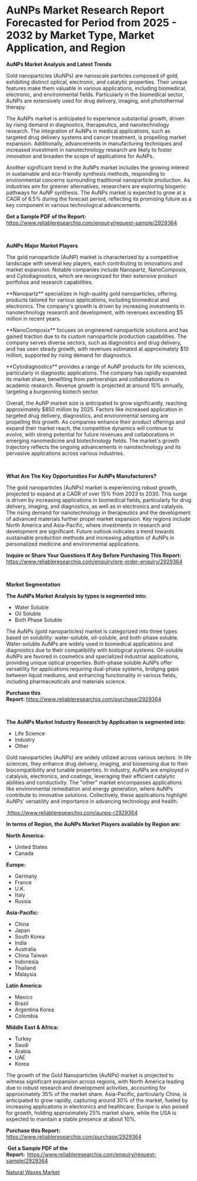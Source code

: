 <p><h1>AuNPs Market Research Report Forecasted for Period from 2025 -  2032 by Market Type, Market Application, and Region</h1></p><p><strong>AuNPs Market Analysis and Latest Trends</strong></p>
<p><p>Gold nanoparticles (AuNPs) are nanoscale particles composed of gold, exhibiting distinct optical, electronic, and catalytic properties. Their unique features make them valuable in various applications, including biomedical, electronic, and environmental fields. Particularly in the biomedical sector, AuNPs are extensively used for drug delivery, imaging, and photothermal therapy.</p><p>The AuNPs market is anticipated to experience substantial growth, driven by rising demand in diagnostics, therapeutics, and nanotechnology research. The integration of AuNPs in medical applications, such as targeted drug delivery systems and cancer treatment, is propelling market expansion. Additionally, advancements in manufacturing techniques and increased investment in nanotechnology research are likely to foster innovation and broaden the scope of applications for AuNPs.</p><p>Another significant trend in the AuNPs market includes the growing interest in sustainable and eco-friendly synthesis methods, responding to environmental concerns surrounding traditional nanoparticle production. As industries aim for greener alternatives, researchers are exploring biogenic pathways for AuNP synthesis. The AuNPs market is expected to grow at a CAGR of 6.5% during the forecast period, reflecting its promising future as a key component in various technological advancements.</p></p>
<p><strong>Get a Sample PDF of the Report:&nbsp;</strong> <a href="https://www.reliableresearchiq.com/enquiry/request-sample/2929364?utm_campaign=2268&utm_medium=2&utm_source=Github&utm_content=ia&utm_term=12032025&utm_id=aunps">https://www.reliableresearchiq.com/enquiry/request-sample/2929364</a></p>
<p>&nbsp;</p>
<p><strong>AuNPs Major Market Players</strong></p>
<p><p>The gold nanoparticle (AuNP) market is characterized by a competitive landscape with several key players, each contributing to innovations and market expansion. Notable companies include Nanopartz, NanoComposix, and Cytodiagnostics, which are recognized for their extensive product portfolios and research capabilities.</p><p>**Nanopartz** specializes in high-quality gold nanoparticles, offering products tailored for various applications, including biomedical and electronics. The company's growth is driven by increasing investments in nanotechnology research and development, with revenues exceeding $5 million in recent years.</p><p>**NanoComposix** focuses on engineered nanoparticle solutions and has gained traction due to its custom nanoparticle production capabilities. The company serves diverse sectors, such as diagnostics and drug delivery, and has seen steady growth, with revenues estimated at approximately $10 million, supported by rising demand for diagnostics.</p><p>**Cytodiagnostics** provides a range of AuNP products for life sciences, particularly in diagnostic applications. The company has rapidly expanded its market share, benefiting from partnerships and collaborations in academic research. Revenue growth is projected at around 15% annually, targeting a burgeoning biotech sector.</p><p>Overall, the AuNP market size is anticipated to grow significantly, reaching approximately $850 million by 2025. Factors like increased application in targeted drug delivery, diagnostics, and environmental sensing are propelling this growth. As companies enhance their product offerings and expand their market reach, the competitive dynamics will continue to evolve, with strong potential for future revenues and collaborations in emerging nanomedicine and biotechnology fields. The market's growth trajectory reflects the ongoing advancements in nanotechnology and its pervasive applications across various industries.</p></p>
<p>&nbsp;</p>
<p><strong>What Are The Key Opportunities For AuNPs Manufacturers?</strong></p>
<p><p>The gold nanoparticles (AuNPs) market is experiencing robust growth, projected to expand at a CAGR of over 15% from 2023 to 2030. This surge is driven by increasing applications in biomedical fields, particularly for drug delivery, imaging, and diagnostics, as well as in electronics and catalysis. The rising demand for nanotechnology in therapeutics and the development of advanced materials further propel market expansion. Key regions include North America and Asia-Pacific, where investments in research and development are significant. Future outlook indicates a trend towards sustainable production methods and increasing adoption of AuNPs in personalized medicine and environmental applications.</p></p>
<p><strong>Inquire or Share Your Questions If Any Before Purchasing This Report:</strong> <a href="https://www.reliableresearchiq.com/enquiry/pre-order-enquiry/2929364?utm_campaign=2268&utm_medium=2&utm_source=Github&utm_content=ia&utm_term=12032025&utm_id=aunps">https://www.reliableresearchiq.com/enquiry/pre-order-enquiry/2929364</a></p>
<p>&nbsp;</p>
<p><strong>Market Segmentation</strong></p>
<p><strong>The AuNPs Market Analysis by types is segmented into:</strong></p>
<p><ul><li>Water Soluble</li><li>Oil Soluble</li><li>Both Phase Soluble</li></ul></p>
<p><p>The AuNPs (gold nanoparticles) market is categorized into three types based on solubility: water-soluble, oil-soluble, and both-phase soluble. Water-soluble AuNPs are widely used in biomedical applications and diagnostics due to their compatibility with biological systems. Oil-soluble AuNPs are favored in cosmetics and specialized industrial applications, providing unique optical properties. Both-phase soluble AuNPs offer versatility for applications requiring dual-phase systems, bridging gaps between liquid mediums, and enhancing functionality in various fields, including pharmaceuticals and materials science.</p></p>
<p><strong>Purchase this Report:&nbsp;</strong><a href="https://www.reliableresearchiq.com/purchase/2929364?utm_campaign=2268&utm_medium=2&utm_source=Github&utm_content=ia&utm_term=12032025&utm_id=aunps">https://www.reliableresearchiq.com/purchase/2929364</a></p>
<p>&nbsp;</p>
<p><strong>The AuNPs Market Industry Research by Application is segmented into:</strong></p>
<p><ul><li>Life Science</li><li>Industry</li><li>Other</li></ul></p>
<p><p>Gold nanoparticles (AuNPs) are widely utilized across various sectors. In life sciences, they enhance drug delivery, imaging, and biosensing due to their biocompatibility and tunable properties. In industry, AuNPs are employed in catalysis, electronics, and coatings, leveraging their efficient catalytic abilities and conductivity. The "other" market encompasses applications like environmental remediation and energy generation, where AuNPs contribute to innovative solutions. Collectively, these applications highlight AuNPs' versatility and importance in advancing technology and health.</p></p>
<p><a href="https://www.reliableresearchiq.com/aunps-r2929364?utm_campaign=2268&utm_medium=2&utm_source=Github&utm_content=ia&utm_term=12032025&utm_id=aunps">&nbsp;https://www.reliableresearchiq.com/aunps-r2929364</a></p>
<p><strong>In terms of Region, the AuNPs Market Players available by Region are:</strong></p>
<p>
    <p> <strong> North America: </strong>
        <ul>
            <li>United States</li>
            <li>Canada</li>
        </ul>
        </p> 
    <p> <strong> Europe: </strong>
        <ul>
            <li>Germany</li>
            <li>France</li>
            <li>U.K.</li>
            <li>Italy</li>
            <li>Russia</li>
        </ul>
        </p> 
    <p> <strong> Asia-Pacific: </strong>
        <ul>
            <li>China</li>
            <li>Japan</li>
            <li>South Korea</li>
            <li>India</li>
            <li>Australia</li>
            <li>China Taiwan</li>
            <li>Indonesia</li>
            <li>Thailand</li>
            <li>Malaysia</li>
        </ul>
        </p> 
    <p> <strong> Latin America: </strong>
        <ul>
            <li>Mexico</li>
            <li>Brazil</li>
            <li>Argentina Korea</li>
            <li>Colombia</li>
        </ul>
        </p> 
    <p> <strong> Middle East & Africa: </strong>
        <ul>
            <li>Turkey</li>
            <li>Saudi</li>
            <li>Arabia</li>
            <li>UAE</li>
            <li>Korea</li>
        </ul>
    </p>
    </p>
<p><p>The growth of the Gold Nanoparticles (AuNPs) market is projected to witness significant expansion across regions, with North America leading due to robust research and development activities, accounting for approximately 35% of the market share. Asia-Pacific, particularly China, is anticipated to grow rapidly, capturing around 30% of the market, fueled by increasing applications in electronics and healthcare. Europe is also poised for growth, holding approximately 25% market share, while the USA is expected to maintain a stable presence at about 10%.</p></p>
<p><strong>Purchase this Report: </strong><a href="https://www.reliableresearchiq.com/purchase/2929364?utm_campaign=2268&utm_medium=2&utm_source=Github&utm_content=ia&utm_term=12032025&utm_id=aunps">https://www.reliableresearchiq.com/purchase/2929364</a></p>
<p>&nbsp;<strong>Get a Sample PDF of the Report:&nbsp;&nbsp;</strong><a href="https://www.reliableresearchiq.com/enquiry/request-sample/2929364?utm_campaign=2268&utm_medium=2&utm_source=Github&utm_content=ia&utm_term=12032025&utm_id=aunps">https://www.reliableresearchiq.com/enquiry/request-sample/2929364</a></p>
<p><strong></strong></p>
<p><p><a href="https://github.com/LilianFaulkner65/Market-Research-Report-List-2/blob/main/natural-waxes-market.md?utm_campaign=2268&utm_medium=2&utm_source=Github&utm_content=ia&utm_term=12032025&utm_id=aunps">Natural Waxes Market</a></p></p>